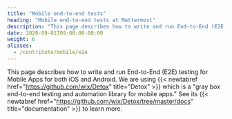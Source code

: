```yaml
---
title: "Mobile end-to-end tests"
heading: "Mobile end-to-end tests at Mattermost"
description: "This page describes how to write and run End-to-End (E2E) testing for Mobile Apps for both iOS and Android."
date: 2020-09-01T09:00:00-00:00
weight: 6
aliases:
  - /contribute/mobile/e2e
---
```


This page describes how to write and run End-to-End (E2E) testing for Mobile Apps for both iOS and Android. We are using {{< newtabref href="https://github.com/wix/Detox" title="Detox" >}} which is a "gray box end-to-end testing and automation library for mobile apps." See its {{< newtabref href="https://github.com/wix/Detox/tree/master/docs" title="documentation" >}} to learn more.
